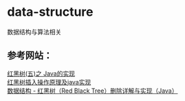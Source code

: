 # data-structure
数据结构与算法相关  
## 参考网站：  
[红黑树(五)之 Java的实现](https://www.cnblogs.com/skywang12345/p/3624343.html)  
[红黑树插入操作原理及java实现](https://www.cnblogs.com/skywang12345/p/3624343.html)  
[数据结构 - 红黑树（Red Black Tree）删除详解与实现（Java）](https://www.cnblogs.com/GNLin0820/p/9668378.html])

